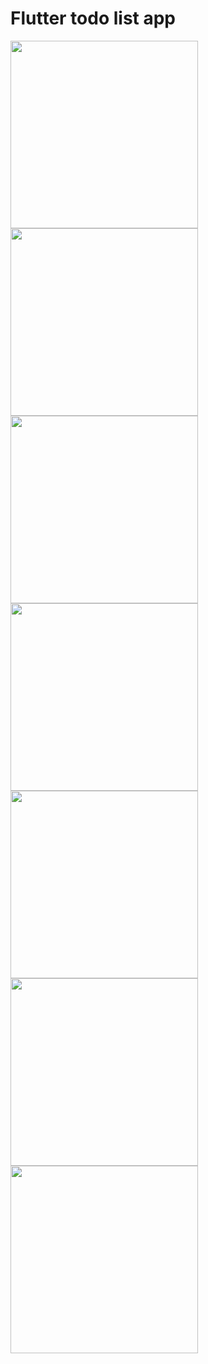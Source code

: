 # Flutter todo list app
<img src="lib/app/1.png"  width="300" /> <img src="lib/app/2.png"  width="300" /> <img src="lib/app/3.png"  width="300" />
<img src="lib/app/4.png"  width="300" /> <img src="lib/app/5.png"  width="300" /> <img src="lib/app/6.png"  width="300" />
<img src="lib/app/7.png"  width="300" />

